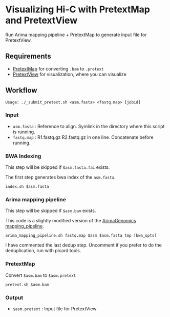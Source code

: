# Visualizing Hi-C with PretextMap and PretextView

Run Arima mapping pipeline + PretextMap to generate input file for PretextView.


## Requirements
* [PretextMap](https://github.com/wtsi-hpag/PretextMap) for converting `.bam` to `.pretext`
* [PretextView](https://github.com/wtsi-hpag/PretextView) for visualization, where you can visualize

## Workflow
```
Usage: ./_submit_pretext.sh <asm.fasta> <fastq.map> [jobid]
```

### Input
* `asm.fasta` : Reference to align. Symlink in the directory where this script is running.
* `fastq.map` : R1.fastq.gz <tab> R2.fastq.gz in one line. Concatenate before running.

### BWA Indexing
This step will be skipped if `$asm.fasta.fai` exists.

The first step generates bwa index of the `asm.fasta`.

```
index.sh $asm.fasta
```

### Arima mapping pipeline
This step will be skipped if `$asm.bam` exists. 

This code is a slightly modified version of the [ArimaGenomics mapping_pipeline](https://github.com/ArimaGenomics/mapping_pipeline).
```
arima_mapping_pipeline.sh fastq.map $asm $asm.fasta tmp [bwa_opts]
```

I have commented the last dedup step. Uncomment if you prefer to do the deduplication, run with picard tools.

### PretextMap
Convert `$asm.bam` to `$asm.pretext`

```
pretext.sh $asm.bam
```

### Output
* `$asm.pretext` : Input file for PretextView
